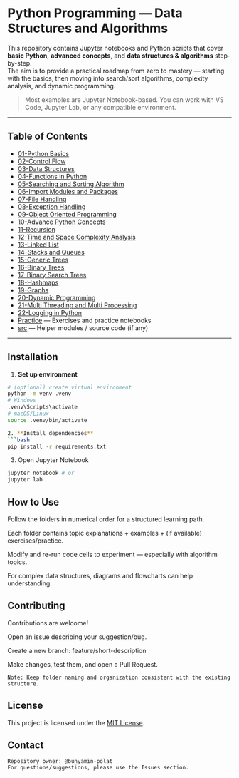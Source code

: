 # Python Programming — Data Structures and Algorithms

This repository contains Jupyter notebooks and Python scripts that cover **basic Python**, **advanced concepts**, and **data structures & algorithms** step-by-step.  
The aim is to provide a practical roadmap from zero to mastery — starting with the basics, then moving into search/sort algorithms, complexity analysis, and dynamic programming.

> Most examples are Jupyter Notebook-based. You can work with VS Code, Jupyter Lab, or any compatible environment.

---

## Table of Contents

- [01-Python Basics](01-Python_Basics/)
- [02-Control Flow](02-Control_Flow/)
- [03-Data Structures](03-Data_Structures/)
- [04-Functions in Python](04-Functions_in_Python/)
- [05-Searching and Sorting Algorithm](05-Searching_and_Sorting_Algorithm/)
- [06-Import Modules and Packages](06-Import_Modules_and_Packages/)
- [07-File Handling](07-File_Handling/)
- [08-Exception Handling](08-Exception_Handling/)
- [09-Object Oriented Programming](09-Object_Oriented_Programming/)
- [10-Advance Python Concepts](10-Advance_Python_Concepts/)
- [11-Recursion](11-Recursion/)
- [12-Time and Space Complexity Analysis](12-Time_and_Space_Complexity_Analysis/)
- [13-Linked List](13-Linked_List/)
- [14-Stacks and Queues](14-Stacks_and_Queues/)
- [15-Generic Trees](15-Generic_Trees/)
- [16-Binary Trees](16-Binary_Trees/)
- [17-Binary Search Trees](17-Binary_Search_Trees/)
- [18-Hashmaps](18-Hashmaps/)
- [19-Graphs](19-Graphs/)
- [20-Dynamic Programming](20-Dynamic_Programming/)
- [21-Multi Threading and Multi Processing](21-Multi_Threading_and_Multi_Processing/)
- [22-Logging in Python](22-Logging_in_Python/)
- [Practice](Practice/) — Exercises and practice notebooks
- [src](src/) — Helper modules / source code (if any)

---

## Installation

1. **Set up environment**
```bash
# (optional) create virtual environment
python -m venv .venv
# Windows
.venv\Scripts\activate
# macOS/Linux
source .venv/bin/activate

2. **Install dependencies**
```bash
pip install -r requirements.txt
```

3. Open Jupyter Notebook
```bash
jupyter notebook # or
jupyter lab
```

## How to Use

Follow the folders in numerical order for a structured learning path.

Each folder contains topic explanations + examples + (if available) exercises/practice.

Modify and re-run code cells to experiment — especially with algorithm topics.

For complex data structures, diagrams and flowcharts can help understanding.

## Contributing

Contributions are welcome!

Open an issue describing your suggestion/bug.

Create a new branch: feature/short-description

Make changes, test them, and open a Pull Request.

    Note: Keep folder naming and organization consistent with the existing structure.

## License

This project is licensed under the [MIT License](LICENSE).

## Contact
    Repository owner: @bunyamin-polat
    For questions/suggestions, please use the Issues section.
